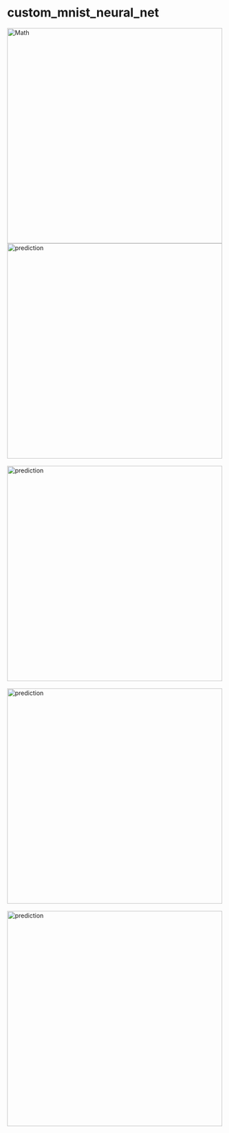 # custom_mnist_neural_net
<img width="500" alt="Math" src="https://user-images.githubusercontent.com/94399579/228639062-26ef2cda-6d6a-4a6b-9ef8-607035394805.jpg">

<img width="500" alt="prediction" src="https://user-images.githubusercontent.com/94399579/228638286-850cdfb7-4acc-4484-b93b-3b9400b69802.png">
<br><br/>
<img width="500" alt="prediction" src="https://user-images.githubusercontent.com/94399579/228638290-3147c271-8d4f-439f-a95f-5c91996766fa.png">
<br><br/>
<img width="500" alt="prediction" src="https://user-images.githubusercontent.com/94399579/228638294-2b7ab919-8897-46ae-9cfd-3f3b006dac31.png">
<br><br/>
<img width="500" alt="prediction" src="https://user-images.githubusercontent.com/94399579/228638296-6a6aa70c-3bff-41c8-a913-8e90a3a02475.png">
